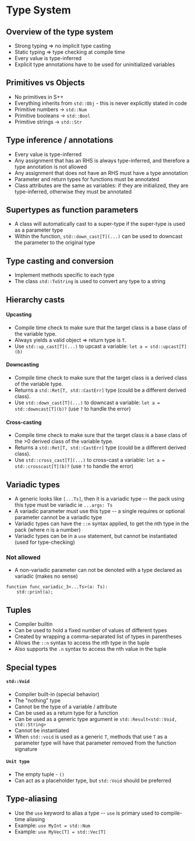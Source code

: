 # Type System
## Overview of the type system
- Strong typing => no implicit type casting
- Static typing => type checking at compile time
- Every value is type-inferred
- Explicit type annotations have to be used for uninitialized variables

## Primitives vs Objects
- No primitives in S++
- Everything inherits from `std::Obj` - this is never explicitly stated in code
- Primitive numbers -> `std::Num`
- Primitive booleans -> `std::Bool`
- Primitive strings -> `std::Str`

## Type inference / annotations
- Every value is type-inferred
- Any assignment that has an RHS is always type-inferred, and therefore a type annotation is not allowed
- Any assignment that does not have an RHS must have a type annotation
- Parameter and return types for functions must be annotated
- Class attributes are the same as variables: if they are initialized, they are type-inferred, otherwise they must be annotated

## Supertypes as function parameters
- A class will automatically cast to a super-type if the super-type is used as a parameter type
- Within the function, `std::down_cast[T](...)` can be used to downcast the parameter to the original type

## Type casting and conversion
- Implement methods specific to each type
- The class `std::ToString` is used to convert any type to a string

## Hierarchy casts
#### Upcasting
- Compile time check to make sure that the target class is a base class of the variable type.
- Always yields a valid object => return type is `T`.
- Use `std::up_cast[T](...)` to upcast a variable: `let a = std::upcast[T](b)`

#### Downcasting
- Compile time check to make sure that the target class is a derived class of the variable type.
- Returns a `std::Ret[T, std::CastErr]` type (could be a different derived class).
- Use `std::down_cast[T](...)` to downcast a variable: `let a = std::downcast[T](b)?` (use `?` to handle the error)

#### Cross-casting
- Compile time check to make sure that the target class is a base class of the >0 derived class of the variable type.
- Returns a `std::Ret[T, std::CastErr]` type (could be a different derived class).
- Use `std::cross_cast[T](...)` to cross-cast a variable: `let a = std::crosscast[T](b)?` (use `?` to handle the error)

## Variadic types
- A generic looks like `[...Ts]`, then it is a variadic type -- the pack using this type must be variadic ie `...args: Ts`
- A variadic parameter must use this type -- a single requires or optional parameter cannot be a variadic type
- Variadic types can have the `::n` syntax applied, to get the nth type in the pack (where n is a number)
- Variadic types can be in a `use` statement, but cannot be instantiated (used for type-checking)

### Not allowed
- A non-variadic parameter can not be denoted with a type declared as variadic (makes no sense)
```s++
function func_variadic_3<...Ts>(a: Ts):
    std::print(a);
```

## Tuples
- Compiler builtin
- Can be used to hold a fixed number of values of different types
- Created by wrapping a comma-separated list of types in parentheses
- Allows the `::n` syntax to access the nth type in the tuple
- Also supports the `.n` syntax to access the nth value in the tuple


## Special types
#### `std::Void`
- Compiler built-in (special behavior)
- The "nothing" type
- Cannot be the type of a variable / attribute
- Can be used as a return type for a function
- Can be used as a generic type argument ie `std::Result<std::Void, std::String>`
- Cannot be instantiated
- When `std::void` is used as a generic `T`, methods that use `T` as a parameter type will have that parameter removed from the function signature

#### `Unit type`
- The empty tuple - `()`
- Can act as a placeholder type, but `std::Void` should be preferred


## Type-aliasing
- Use the `use` keyword to alias a type -- `use` is primary used to compile-time aliasing
- Example: `use MyInt = std::Num`
- Example: `use MyVec[T] = std::Vec[T]`
